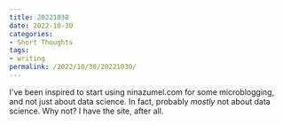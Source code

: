 ```yaml
---
title: 20221030
date: 2022-10-30
categories:
- Short Thoughts
tags:
- writing
permalink: /2022/10/30/20221030/
---
```


I've been inspired to start using ninazumel.com for some microblogging, and not just about data science. In fact, probably *mostly* not about data science. 
Why not? I have the site, after all.
